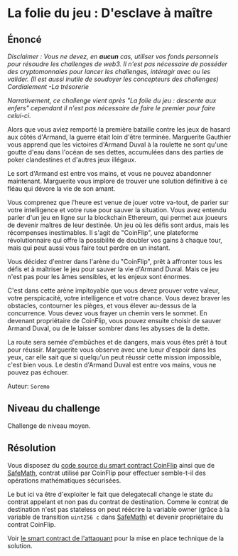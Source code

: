 # La folie du jeu : D'esclave à maître

## Énoncé

<div style="margin-bottom: 1em;"><i>Disclaimer : Vous ne devez, en <b>aucun</b> cas, utiliser vos fonds personnels pour résoudre les challenges de web3. Il n'est pas nécessaire de posséder des cryptomonnaies pour lancer les challenges, intéragir avec ou les valider. (Il est aussi inutile de soudoyer les concepteurs des challenges) Cordialement -La trésorerie</i></div>

<div style="margin-bottom: 1em;"><i>Narrativement, ce challenge vient après "La folie du jeu : descente aux enfers" cependant il n'est pas nécessaire de faire le premier pour faire celui-ci.</i></div>

Alors que vous aviez remporté la première bataille contre les jeux de hasard aux côtés d'Armand, la guerre était loin d'être terminée. Marguerite Gauthier vous apprend que les victoires d'Armand Duval à la roulette ne sont qu'une goutte d'eau dans l'océan de ses dettes, accumulées dans des parties de poker clandestines et d'autres jeux illégaux.

Le sort d'Armand est entre vos mains, et vous ne pouvez abandonner maintenant. Marguerite vous implore de trouver une solution définitive à ce fléau qui dévore la vie de son amant.

Vous comprenez que l'heure est venue de jouer votre va-tout, de parier sur votre intelligence et votre ruse pour sauver la situation. Vous avez entendu parler d'un jeu en ligne sur la blockchain Ethereum, qui permet aux joueurs de devenir maîtres de leur destinée. Un jeu où les défis sont ardus, mais les récompenses inestimables. Il s'agit de "CoinFlip", une plateforme révolutionnaire qui offre la possibilité de doubler vos gains à chaque tour, mais qui peut aussi vous faire tout perdre en un instant.

Vous décidez d'entrer dans l'arène du "CoinFlip", prêt à affronter tous les défis et à maîtriser le jeu pour sauver la vie d'Armand Duval. Mais ce jeu n'est pas pour les âmes sensibles, et les enjeux sont énormes.

C'est dans cette arène impitoyable que vous devez prouver votre valeur, votre perspicacité, votre intelligence et votre chance. Vous devez braver les obstacles, contourner les pièges, et vous élever au-dessus de la concurrence. Vous devez vous frayer un chemin vers le sommet. En devenant propriétaire de CoinFlip, vous pouvez ensuite choisir de sauver Armand Duval, ou de le laisser sombrer dans les abysses de la dette.

La route sera semée d'embûches et de dangers, mais vous êtes prêt à tout pour réussir. Marguerite vous observe avec une lueur d'espoir dans les yeux, car elle sait que si quelqu'un peut réussir cette mission impossible, c'est bien vous. Le destin d'Armand Duval est entre vos mains, vous ne pouvez pas échouer.

Auteur: `Soremo`

## Niveau du challenge

Challenge de niveau moyen.

## Résolution

Vous disposez du [code source du smart contract CoinFlip](CoinFlip.sol) ainsi que de [SafeMath](SafeMath.sol), contrat utilisé par CoinFlip pour effectuer semble-t-il des opérations mathématiques sécurisées.

Le but ici va être d'exploiter le fait que delegatecall change le state du contrat appelant et non pas du contrat de destination. Comme le contrat de destination n'est pas stateless on peut réécrire la variable owner (grâce à la variable de transition `uint256 c` dans [SafeMath](SafeMath.sol)) et devenir propriétaire du contrat CoinFlip.


Voir [le smart contract de l'attaquant](AttackCoinFlip.sol) pour la mise en place technique de la solution.

